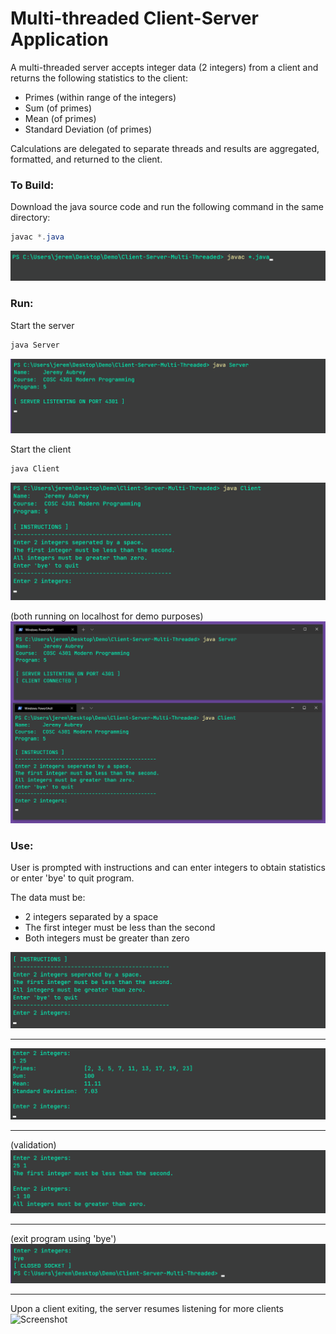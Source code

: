 # Multi-threaded Client-Server Application

A multi-threaded server accepts integer data (2 integers) from a client and returns the following 
statistics to the client:

- Primes (within range of the integers)
- Sum (of primes)
- Mean (of primes)
- Standard Deviation (of primes)

Calculations are delegated to separate threads and results are aggregated, formatted, and returned 
to the client.

### To Build:
Download the java source code and run the following command in the same directory:
```powershell
javac *.java
```
![Screenshot](docs/images/compile.png)

### Run:
Start the server

```powershell
java Server
```

![Screenshot](docs/images/start-server.png)

Start the client

```powershell
java Client
```

![Screenshot](docs/images/start-client.png)

(both running on localhost for demo purposes)
![Screenshot](docs/images/client-server-connected.png)

### Use:
User is prompted with instructions and can enter integers to obtain statistics or enter 'bye' to quit program.

The data must be:

- 2 integers separated by a space
- The first integer must be less than the second
- Both integers must be greater than zero

![Screenshot](docs/images/instructions.png)

--- 

![Screenshot](docs/images/result.png)

---

(validation)
![Screenshot](docs/images/validation.png)

---

(exit program using 'bye')
![Screenshot](docs/images/client-closed.png)

---

Upon a client exiting, the server resumes listening for more clients
![Screenshot](docs/images/server-resume-listening.png)
